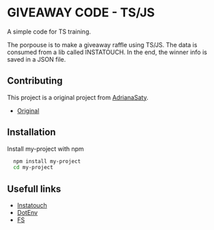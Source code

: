 # GIVEAWAY CODE - TS/JS

A simple code for TS training.

The porpouse is to make a giveaway raffle using TS/JS. The data is consumed from a lib called INSTATOUCH. In the end, the winner info is saved in a JSON file.

## Contributing

This project is a original project from [AdrianaSaty](https://github.com/AdrianaSaty).

- [Original](https://www.youtube.com/watch?v=qe9rIetOBeA)

## Installation

Install my-project with npm

```bash
  npm install my-project
  cd my-project
```

## Usefull links

- [Instatouch](https://www.npmjs.com/package/instatouch)
- [DotEnv](https://www.npmjs.com/package/dotenv)
- [FS](http://nodejs.org/api/fs.html)
